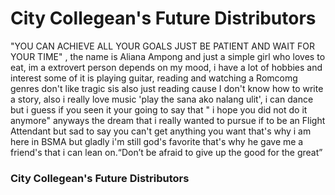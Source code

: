<html>
  <head>
    <h1>City Collegean's Future Distributors</h1>
  </head>
  <body>"YOU CAN ACHIEVE ALL YOUR GOALS JUST BE PATIENT AND WAIT FOR YOUR TIME" , the name is Aliana Ampong and just a simple girl who loves to eat, im a extrovert person depends on my mood, i have a lot of  hobbies and interest some of it is playing guitar, reading and watching a Romcomg genres don't like tragic sis also just reading cause I don't know how to write a story, also i really love music 'play the sana ako nalang ulit', i can dance but i guess if you seen it your going to say that " i hope you did not do it anymore" anyways the dream that i really wanted to pursue if to be an Flight Attendant but sad to say you can't get anything you want that's why i am here in BSMA but gladly i'm still god's favorite that's why he gave me a friend's that i can lean on.“Don’t be afraid to give up the good for the great”
    <h3>City Collegean's Future Distributors</h3>
     </body>
</html>

